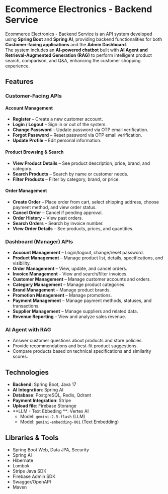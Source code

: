 # Ecommerce Electronics - Backend Service

Ecommerce Electronics - Backend Service is an API system developed using **Spring Boot** and **Spring AI**, providing backend functionalities for both **Customer-facing applications** and the **Admin Dashboard**.  
The system includes an **AI-powered chatbot** built with **AI Agent and Retrieval-Augmented Generation (RAG)** to perform intelligent product search, comparison, and Q&A, enhancing the customer shopping experience.

## Features
### **Customer-Facing APIs**
#### **Account Management**
- **Register** – Create a new customer account.  
- **Login / Logout** – Sign in or out of the system.  
- **Change Password** – Update password via OTP email verification.  
- **Forgot Password** – Reset password via OTP email verification.  
- **Update Profile** – Edit personal information.  

#### **Product Browsing & Search**
- **View Product Details** – See product description, price, brand, and category.  
- **Search Products** – Search by name or customer needs.  
- **Filter Products** – Filter by category, brand, or price.  

#### **Order Management**
- **Create Order** – Place order from cart, select shipping address, choose payment method, and view order status.
- **Cancel Order** – Cancel if pending approval.  
- **Order History** – View past orders.  
- **Search Orders** – Search by invoice number.  
- **View Order Details** – See products, prices, and quantities.

### **Dashboard (Manager) APIs**
- **Account Management** – Login/logout, change/reset password.  
- **Product Management** – Manage product list, details, specifications, and visibility.  
- **Order Management** – View, update, and cancel orders.  
- **Invoice Management** – View and search/filter invoices.  
- **Customer Management** – Manage customer accounts and orders.  
- **Category Management** – Manage product categories.  
- **Brand Management** – Manage product brands.  
- **Promotion Management** – Manage promotions.  
- **Payment Management** – Manage payment methods, statuses, and transactions.  
- **Supplier Management** – Manage suppliers and related data.  
- **Revenue Reporting** – View and analyze sales revenue.  

### **AI Agent with RAG**
- Answer customer questions about products and store policies.
- Provide recommendations and best-fit product suggestions.
- Compare products based on technical specifications and similarity scores.

## Technologies
- **Backend**: Spring Boot, Java 17
- **AI Integration**: Spring AI
- **Database**: PostgreSQL, Redis, Qdrant
- **Payment Integration**: Stripe
- **Upload file**: Firebase Storange
- **LLM - Text Ebbeding **: Vertex AI 
  - Model: `gemini-2.5-flash` (LLM)  
  - Model: `gemini-embedding-001` (Text Embedding)
  
## Libraries & Tools
- Spring Boot Web, Data JPA, Security
- Spring AI
- Hibernate
- Lombok
- Stripe Java SDK
- Firebase Admin SDK
- Swagger/OpenAPI
- Maven
